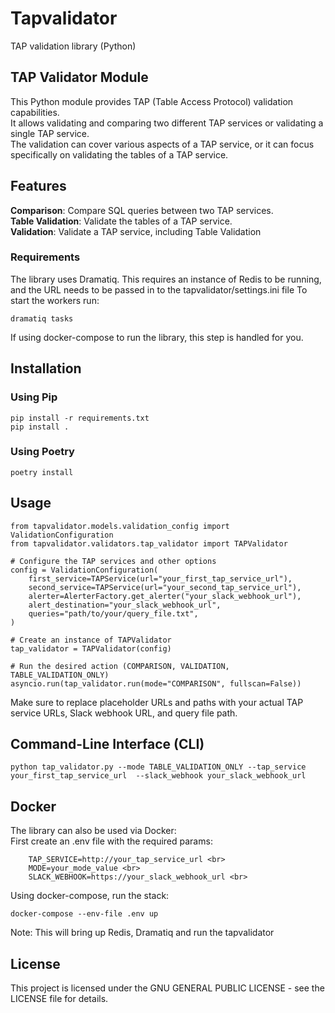 # Tapvalidator

TAP validation library (Python)

## TAP Validator Module

This Python module provides TAP (Table Access Protocol) validation capabilities.<br>
It allows validating and comparing two different TAP services or validating a single TAP service. <br>
The validation can cover various aspects of a TAP service, or it can focus specifically on validating the tables of a TAP service.

## Features

**Comparison**: Compare SQL queries between two TAP services.<br>
**Table Validation**: Validate the tables of a TAP service.<br>
**Validation**: Validate a TAP service, including Table Validation<br>

### Requirements

The library uses Dramatiq. This requires an instance of Redis to be running, and the URL needs to be passed in to the tapvalidator/settings.ini file
To start the workers run:

    dramatiq tasks

If using docker-compose to run the library, this step is handled for you.


## Installation

### Using Pip

    pip install -r requirements.txt
    pip install .

### Using Poetry

    poetry install
    


## Usage

    from tapvalidator.models.validation_config import ValidationConfiguration
    from tapvalidator.validators.tap_validator import TAPValidator

    # Configure the TAP services and other options
    config = ValidationConfiguration(
        first_service=TAPService(url="your_first_tap_service_url"),
        second_service=TAPService(url="your_second_tap_service_url"),
        alerter=AlerterFactory.get_alerter("your_slack_webhook_url"),
        alert_destination="your_slack_webhook_url",
        queries="path/to/your/query_file.txt",
    )

    # Create an instance of TAPValidator
    tap_validator = TAPValidator(config)

    # Run the desired action (COMPARISON, VALIDATION, TABLE_VALIDATION_ONLY)
    asyncio.run(tap_validator.run(mode="COMPARISON", fullscan=False))


Make sure to replace placeholder URLs and paths with your actual TAP service URLs, Slack webhook URL, and query file path.


## Command-Line Interface (CLI)

    python tap_validator.py --mode TABLE_VALIDATION_ONLY --tap_service your_first_tap_service_url  --slack_webhook your_slack_webhook_url

## Docker 

The library can also be used via Docker: <br>
First create an .env file with the required params:

        TAP_SERVICE=http://your_tap_service_url <br>
        MODE=your_mode_value <br>
        SLACK_WEBHOOK=https://your_slack_webhook_url <br>

Using docker-compose, run the stack:    

    docker-compose --env-file .env up

Note: This will bring up Redis, Dramatiq and run the tapvalidator

## License

This project is licensed under the GNU GENERAL PUBLIC LICENSE - see the LICENSE file for details.
